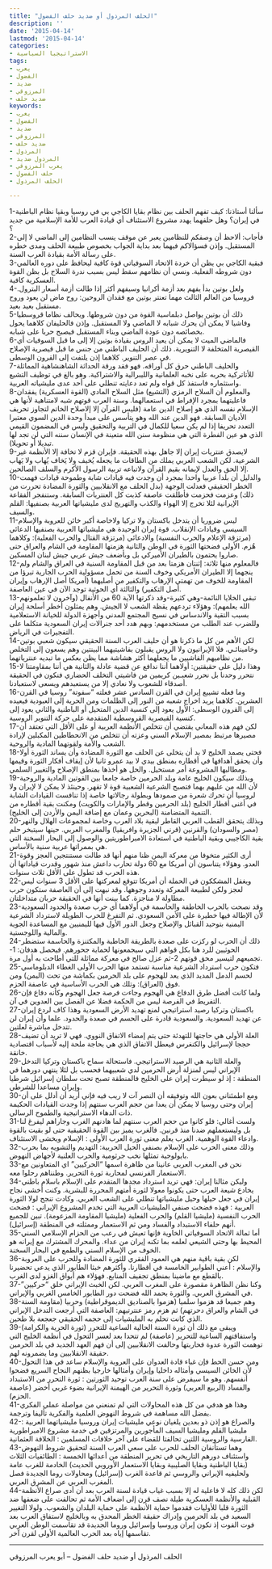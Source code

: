 ```yaml
---
title: "الحلف المرذول أو ضديد حلف الفضول"
description: ''
date: '2015-04-14'
lastmod: '2015-04-14'
categories:
- الاستراتيجيا السياسية
tags:
- يعرب
- الفضول
- ضديد
- المرزوقي
- ضديد حلف
keywords:
- يعرب
- الفضول
- ضديد
- المرزوقي
- ضديد حلف
- المرذول
- المرذول ضديد
- يعرب المرزوقي
- حلف الفضول
- الحلف المرذول

---
```





1-سألنا أستاذنا: كيف تفهم الحلف بين نظام بقايا الكاجي بي في روسيا وبقيا نظام الباطنية في إيران؟ وهل حلفهما يهدد مشروع الاستئناف أي قيادة العرب للأمة الإسلامية من جديد ؟  
2-فأجاب: ألاحظ أن وصفكم للنظامين يعبر عن موقف ينسب النظامين إلى الماضي لا إلى المستقبل. وإذن فسؤالاكم فيهما بعد بداية الجواب بخصوص طبيعة الحلف ومدى خطره على رسالة الأمة بقيادة العرب السنة.  
3-فبقية الكاجي بي يظن أن خردة الاتحاد السوفياتي قوة كافية ليحافظ على دوره العالمي دون شروطه الفعلية. ونسي أن نظامهم سقط ليس بسبب ندرة السلاح بل بظن القوة العسكرية كافية.  
4-ولعل بوتين بدأ يفهم بعد أزمة أكرانيا وسيفهم أكثر إذا طالت أزمة أسعار البترول. فروسيا من العالم الثالث مهما تعنتر بوتين مع فقدان الروحين: روح ماض لن يعود وروح مستقبل بعيد بعيد.  
5-ذلك أن بوتين يواصل دبلماسية القوة من دون شروطها. ويحالف نظاما قروسطيا وفاشيا لا يمكن أن يحرك شبابه لا الماضي ولا المستقبل. وإذن فالحليفان كلاهما يحول بخصائصه دون عودة الماضي وبناء المستقبل فيصبح حربا على شبابه.  
6-فالماضي الميت لا يمكن أن يعيد الروس بقيادة بوتين إلا إلى ما قبل السوفيات أي القيصرية المتخلفة لا التنويرية. ذلك أن الحليف الباطني من جنس ما قبل قيصرية الإصلاح في عصر التنوير. كلاهما إذن يلتفت إلى القرون الوسطى.  
7-والحليف الباطني حرق كل أوراقه. فهو فقد ورقة الحداثة الشاهنشاهية المماثلة للأتاتركية بحربه على نخبه العلمانية والليبرالية والاشتراكية. وهو بالغ في توظيف التشيع واستثماره فاستفذ كل قواه ولم تعد دعايته تنطلي على أحد عدى مليشياته العربية.  
8-والمعلوم أن السلاح الرمزي (التشيع) مثل السلاح المادي (القوة العسكرية) يفقدان فاعليتهما بمجرد الإفراط في استعمالهما. وسنة العرب قوتهم شبه لامتناهية لأنها هي الإسلام نفسه الذي هو إصلاح الدين عامة (فليس القرآن إلا إلاصلاح الخاتم لتجاوز تحريف الأديان السابقة. فهو الدين عند الله وهو يتأسس على مبدأ وحدة الدين السوي معتبرا التعدد تحريفا إذا لم يكن سعيا للكمال في التربية والتحقيق وليس في المضمون القيمي الذي هو عين الفطرة التي هي منظومة سنن الله متعينة في الإنسان سننه التي لن تجد لها تبديلا أو تحويلا).  
9-لايصدق عنتريات إيران إلا جاهل بهذه الحقيقة. فإيران قزم لا تخافة إلا الأنظمة غير الشرعية. لكن الشعب العربي يملك من الطاقات ما يجعله يُخيف ولا يَخاف يُهاب ولا يَهاب إلا الحق والعدل لإيمانه بقيم القرآن ولاتباعه تربية الرسول الأكرم والسلف الصالحين.  
10-والدليل أن بلدا عربيا واحدا بمجرد أن وجدت فيه قيادات شابة وطموحة قيادات فهمت الخطر الحقيقي فعدلت الوجهة (بدل الحلف مع الانقلابيين والثورة المضادة تحررت من ذلك) وعزمت فحزمت فأطلقت عاصفة كذبت كل العنتريات السابقة. وستنفجر الفقاعة الإيرانية لئلا تخرج إلا الهواء والكذب والتهريج لدى مليشياتها العربية بصنفيها: القلم والسيف.  
11-ليس ضروريا أن يتدخل باكستان ولا تركيا ولاخاصة أكبر خائن للعروبة والإسلام السيسي وقيادات الإنقلاب. قوة إيران الوحيدة هي مليشياتها العربية بصنفيها الدعائي (مرتزقة الإعلام والحرب النفسية) والادعائي (مرتزقة القتال والحرب الفعلية): وكلاهما هُزم. الأولى فضحتها الثورة في الوطن والثانية هزمتها المقاومة في الشام والعراق حتى صاروا يحتمون بالطيران الأميركي بل وبأضعف جيش عربي جيش لبنان المسكين.  
12-فالمعلوم منها ثلاثة: إثنتان هزمتا بعد من قبل المقاومة السنية في العراق والشام ولم ينجهما إلا الطيران الأمريكي وخوف السنة من تحمل مسؤولية الحرب الجارية تبرؤا من المقاومة للخوف من تهمتي الإرهاب والتكفير من أصليهما (أمريكا أصل الإرهاب وإيران أصل التكفير) والثالثة أي الحوثية توجد الآن في عين العاصفة.  
13-تبقى الخلايا النائمة-وهي كثيرة-وقد ذكرتها الآية 60 من الأنفال (وآخرون لا تعلمونهم الله يعلمهم): وهؤلاء تردعهم يقظة الشعب لا الجيش. وهم يمثلون أخطر أسلحة إيران بسبب التقية والاندساس في نسيج المجتمع المدني وأجهزة الدولة للخيانة الاستعلامية وللضرب عند الطلب من مستخدمهم: وبهم هدد أحد جنرالات إيران السعودية متكلما على التفجيرات في الرياض.  
14-لكن الأهم من كل ما ذكرنا هو أن حليف العرب السنة الحقيقي سيكون شعبي بوتين وخامينائـي. فلا الإيرانيون ولا الروس يقبلون بفاشيتيهما البينتين وهم يسعون إلى التخلص من نظاميهم الفاشيين ما يجعلهما أكثر هشاشة مما يظن بعكس ما تبديه عنترياتهما.  
15-وهذا دليل على حقيقتين: أولاهما أننا ندافع عن قضية عادلة والثانية هي أننا بمقاومتنا لا نتحرر وحدنا بل نحرر شعبـين كريمين من فاشيتي التخلف الحضاري فنكون في الحقيقة أصدقاء للشعوب ولا نعادي إلا من يستعبدهم ويسعى لاستعبادنا.  
16-وما فعله تشييع إيران في القرن السادس عشر فعلته “سفوتة” روسيا في القرن العشرين. كلاهما يريد اخراج شعبه من النور إلى الظلمات ومن الحرية إلى العبودية فيعيده إلى القرون الوسطى: الأول يعود إلى كنسية الدين المتحيل أو الباطنية والثاني يعود إلى كنسية القيصرية القروسطية المتقدمة على حركة التنوير الروسية.  
17-لكن فهم هذه المعاني يقتضي أن تتخلص الأنظمة العربية أو على الأقل التي تعتقد أن مصيرها مرتبط بمصير الإسلام السني وعزته أن تتخلص من الانحطاطين المكبلين لإرادة الشعب والأمة ولقوتهما المادية والروحية.  
18-فحتى يصمد الخليج لا بد أن يتخلى عن الحلف مع الثورة المضادة وأن يساند الثورة أولا وأن يحقق أهدافها في أقطاره بمنطق بيدي لا بيد عمرو ثانيا لأن إيقاف أفكار الثورة وقيمها ومطالبها المشروعة أمر مستحيل. والحل هو أخذها بمنطق الإصلاح والتغيير السلمي.  
19-وبذلك سيكون الخليج عامة وبلد الحرمين خاصة جامعا بين القوتين المادية والروحية لأن الله من عليهم بهما فتصبح الشرعية الشعبية قوة لا تقهر. وحينئذ لا يمكن لا لإيران ولا لروسيا أن تحرك شعرة من صمودها وبطولة رجالاتها خاصة إذا تنافست القيادات الشابة في أغنى أقطار الخليج (بلد الحرمين وقطر والإمارات والكويت) ومكنت بقية أقطاره من التنمية المتضامنة (البحرين وعمان مع إضافة اليمن والأردن إلى الخليج).  
20-وبذلك يتحقق القطب العربي القاطر لبقية بلاد العرب وخاصة لمجموعات الهلال والنهر (مصر والسودان) والقرنين (قرني الجزيرة وافريقيا) والمغرب العربي. حينها سيتبخر حلم بقية الكاجيبي وبقية الباطنية في استعادة الامبراطوريتين والوصول إلى البحار السخنة التي هي بممراتها عربية سنية بالأساس.  
21-أرى الكثير متخوفا من معركة اليمن ظنا منهم أنها قد طالت مستنتجين العجز وقوة العدو. وهؤلاء يتناسون أن أمريكا مع 60 دولة تحارب داعش منذ شهور وقدرت قياداتها أن هذه الحرب قد تطول على الأقل ثلاث سنوات.  
22-ويغفل المشككون في الحملة أن أمريكا تتوقع لمعركتها على الأقل 3 سنوات ليس لعجز ولكن لطبيعة المعركة وتعدد وجوهها. وقد نبهت إلى أن العاصفة ستكون حرب مطاولة لا مناجزة. كما بينت أنها في الحقيقة حربان متداخلتان.  
23-وقد نصحت بالحرب الخاطفة والحاسمة في أولاهما أي حرب صعدة والحدود السعودية لأن الإطالة فيها خطيرة على الأمن السعودي. ثم التفرغ للحرب الطويلة لاسترداد الشرعية اليمنية بتوحيد القبائل والإصلاح وجعل الدور الأول فيها لليمنيين مع المساعدة الجوية والمالية واللوجستية.  
24-ذلك أن الحرب لو ركزت على صعدة بالطريقة الخاطبة والمكتنزة والحاسمة ستضطر الحوثيين للرد هنا بكل قواهم التي سيجمعونها لحماية جحورهم. فيحصل هدفان: 1-تجميعهم لتيسير محق قوتهم 2-ثم عزل صالح في معركة مماثلة للتي أطاحت به أول مرة.  
25-فتكون حرب استرداد الشرعية مناسبة تستمد منها الحرب الأولى الغطاء الدبلوماسي لحسم الدمل المديد الذي يعد للهجوم على بلد الحرمين بكماشة من تحت (اليمن) ومن فوق (العراق): وتلك هي الحرب الأساسية في عاصفة الحزم.  
26-ولما كانت أفضل طرق الدفاع هي الهجوم وجاءت فرصة جعل الهجوم وكأنه دفاع فإن التفريط في الفرصة ليس من الحكمة فضلا عن الفصل بين العدوين في آن.  
27-باكستان وتركيا رصيد استراتيجي لمنع تهديد الأرض السعودية وهذا كاف لردع إيران عن تهديد السعودية. والسعودية قادرة على الحسم في صعدة والحدود. علما وأن إيران لن تتدخل مباشرة لعلتين.  
28-العلة الأولى هي حاجتها للتهدئة حتى يتم إمضاء الاتفاق النووي. فهي لا تريد أن تضيف حججا لإسرائيل والكنغرس فيعطل الاتفاق الذي هي بحاجة ملحة إليه لأسباب اقتصادية خانقة.  
29-والعلة الثانية هي الرصيد الاستراتيجي. فاستحالة سماح باكستان وتركيا التدخل الإيراني ليس لمنزلة أرض الحرمين لدي شعبيهما فحسب بل لئلا ينتهي دورهما في المنطقة : إذ لو سيطرت إيران على الخليج فالمنطقة تصبح تحت سلطان إسرائيل شرطيا وإيران مساعدا للشرطي.  
30-ومع اطمئناني بعون الله وتوفيقه أن النصر آت لا ريب فيه فإني أريد أن أدلل على أن إيران وحتى روسيا لا يمكن أن يعدا من حجم العرب سنتهم إذا وجدت القيادات الحكيمة ذات الدهاء الاستراتيجية والطموح الرسالي.  
31-ولست أغالي: فلو كانوا من حجم العرب سنتهم لما هادنهم الغرب وجاراهم ليفرغ لنا بل وليستعملهم ضدنا منذ قرنين. فالغرب يميز بين القوة الحقيقية حتى لو بقيت بالقوة وادعاء القوة الوهمية. الغرب يعلم معنى ثورة العرب الأولى : الإسلام ويخشى الاستئناف.  
32-وذلك معنى الحرب على الإسلام بصنفي الحيل الحربية: التهديم والتشويه بما بحرب بايولوجية تمثلها نخب جرثومية والحرب العلنية لأجهاض النهوض.  
33-نحن في المغرب العربي عانينا من ظاهرة اسمها “الحركيين” اي المتعاونين مع الاستعمار الفرنسي لمحاربة ثورة التحرير. وطنناهم رحلوا معه.  
34-وليكن مثالنا إيران: فهي تريد استرداد مجدها المتقدم على الإسلام باسلام باطني يخادع شيعة العرب حتى يكونوا معولا لثورة أمتهم المحررة للبشرية. وكنت أخشى نجاح إيران في جعل حيلها وحيل مليشياتها تنطلي على الشعب العربي. وكادت تنجح لولا الثورة العربية : فهذه فضحت صنفي المليشيات العربية التي تخدم المشروع الإيراني : فضحت الحرب النفسية (مليشيا القلم) والحرب الفعلية (مليشيا المقاومة المزعومة). تبين للجميع أنهم حلفاء الاستبداد والفساد ومن ثم الاستعمار وممثلته في المنطقة (إسرائيل).  
35-أما ثمالة الاتحاد السوفياتي الخاوية فإنها تعيش في رعب من الحزام الإسلامي السني المحيط بها وحتى الشيعي لعلمه بما تكنه إيران من عداء. والمحرك المشترك مع إيرانه هو الخوف من الإسلام السني والطمع في البحار السخنة.  
36-لكن بقية باقية منهم هي العمود الفقري للثورة المضادة وللحرب على العروبة والإسلام : أعني الطوابير الخامسة في أقطارنا. وأكثرهم خبثا الطابور الذي يدعي تحضيرنا بالقطع مع ماضينا بمنطق تجفيف المنابع. فهؤلاء هم أبواق الغزو لدى الغرب.  
37-وكنا نظن الظاهرة مقصورة على المغرب العربي. لكن الخبث الإيراني خلق “حركيين” في المشرق العربي. والثورة بحمد الله فضحت دور الطابور الخامس الغربي والإيراني.  
38-وهم جميعا قد هزموا سلميا (هزموا بالصناديق الديموقراطية) وحربيا (مقاومة السنة في الشام والعراق دحرتهم) ثم هزم رمز عنترتيهم: العاصفة التي أرجعت التدخل الإيراني الذي كانت تحلم به المليشيات إلى حجمه الحقيقي جعجعة بلا طحين.  
39-ويبقى مع ذلك أن ثورة السنة الحالية الساعية للتحرر (ثورة الحرية والكرامة) واستفاقتهم الساعية للتحرير (عاصفة) لم تتحدا بعد لعسر التحول في أنظمة الخليج التي توهمت الثورة عدوة فحاربتها وحالفت الانقلابيين إلى أن فهم العهد الجديد في بلد الحرمين حقيقة الانقلابيين وما يضمرونه لهم.  
40-ومن حسن الحط فإن غباء قادة العدوان على العروبة والإسلام ساعد في هذا التحول لأن الخائن السيسي وأمثاله داخليا وإيران وأمثالها خارجيا بظنهم النجاح السريع فضحوا أنفسهم. وهو ما سيفرض على سنة العرب توحيد الثورتين : ثورة التحرر من الاستبداد والفساد (الربيع العربي) وثورة التحرير من الهيمنة الإيرانية بضوء غربي أخضر (عاصفة الحزم).  
41-وهذا هو هدفي من كل هذه المحاولات التي لم تمنعني من مواصلة عملي الفكري بفضل الله مساهمة في شروط النهوض العلمية والفكرية تأليفا وترجمة.  
42-والصراع هو إذن ذو بعدين يلغيان نوعي مليشيات إيران وروسيا مليشياتهما العربية : مليشيا القلم ومليشيا السيف المأجورين والمرتزقين في خدمة مشروع الامبراطورية الفارسية والروسية اللتين تحالفتا للقضاء على آخر خلافات المسلمين : الخلافة العثمانية.  
43-وهما تستأنفان الحلف للحرب على سعي العرب السنة لتحقيق شروط النهوض واستئناف دورهم التاريخي في تحرير المنطقة من أعدائها الخمسة : الطائفيات الثلاث (بقايا الباطنية وبقايا الصليبية وبقايا الاستعمار الأوروبي الحديث) الخادمة للغرب عامة ولحليفيه الإيراني والروسي ثم قاعدة الغرب (إسرائيل) ومحاولات روما الجديدة فصل المغرب العربي عن المشرق العربي.  
44-لكن ذلك كله لا فاعلية له إلا بسبب غياب قيادة لسنة العرب بعد أن أدى صراع الأنظمة القبلية والأنظمة العسكرية طيلة نصف قرن إلى اضعاف الأمة ثم تحالفت على ضعفها ضد الثورة قلبا للأوليات فقدموا حماية الأنظمة على حماية البلدان والشعوب. ولولا التغيير السعيد في بلد الحرمين وإدراك حقيقة الخطر المحدق به وبالخليج لاستفاق العرب بعد فوت الفوت إذ تكون إيران وروسيا وإسرائيل وروما الجديدة قد تقاسمت الوطن العربي تقاسمها إياه بعد الحرب العالمية الأولى لقرن آخر.

---

الحلف المرذول أو ضديد حلف الفضول – أبو يعرب المرزوقي

###